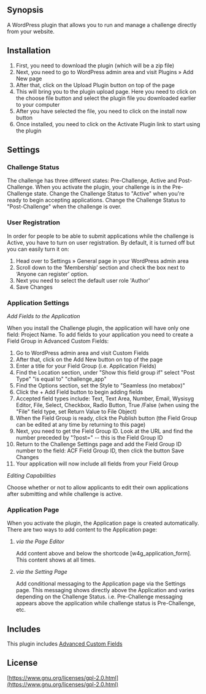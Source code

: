## Synopsis

A WordPress plugin that allows you to run and manage a challenge directly from your website.

## Installation

1. First, you need to download the plugin (which will be a zip file)
2. Next, you need to go to WordPress admin area and visit Plugins » Add New page
3. After that, click on the Upload Plugin button on top of the page
4. This will bring you to the plugin upload page. Here you need to click on the choose file button and select the plugin file you downloaded earlier to your computer
5. After you have selected the file, you need to click on the install now button
6. Once installed, you need to click on the Activate Plugin link to start using the plugin

## Settings

### Challenge Status
The challenge has three different states: Pre-Challenge, Active and Post-Challenge. When you activate the plugin, your challenge is in the Pre-Challenge state. Change the Challenge Status to "Active" when you're ready to begin accepting applications. Change the Challenge Status to "Post-Challenge" when the challenge is over.

### User Registration
In order for people to be able to submit applications while the challenge is Active, you have to turn on user registration.
By default, it is turned off but you can easily turn it on:

1. Head over to Settings » General page in your WordPress admin area
2. Scroll down to the ‘Membership’ section and check the box next to ‘Anyone can register’ option.
3. Next you need to select the default user role 'Author'
4. Save Changes

### Application Settings

*Add Fields to the Application*

When you install the Challenge plugin, the application will have only one field: Project Name. To add fields to your application you need to create a Field Group in Advanced Custom Fields:

1. Go to WordPress admin area and visit Custom Fields
2. After that, click on the Add New button on top of the page
3. Enter a title for your Field Group (i.e. Application Fields)
4. Find the Location section, under "Show this field group if" select "Post Type" "is equal to" "challenge_app"
5. Find the Options section, set the Style to "Seamless (no metabox)"
4. Click the + Add Field button to begin adding fields
4. Accepted field types include: Text, Text Area, Number, Email, Wysisyg Editor, File, Select, Checkbox, Radio Button, True /False (when using the "File" field type, set Return Value to File Object)
5. When the Field Group is ready, click the Publish button (the Field Group can be edited at any time by returning to this page)
6. Next, you need to get the Field Group ID. Look at the URL and find the number preceded by "?post=" -- this is the Field Group ID
7. Return to the Challenge Settings page and add the Field Group ID number to the field: ACF Field Group ID, then click the button Save Changes
8. Your application will now include all fields from your Field Group

*Editing Capabilities*

Choose whether or not to allow applicants to edit their own applications after submitting and while challenge is active.

### Application Page

When you activate the plugin, the Application page is created automatically. There are two ways to add content to the Application page:

1. *via the Page Editor*
   
   Add content above and below the shortcode [w4g_application_form]. This content shows at all times.
2. *via the Setting Page*
   
   Add conditional messaging to the Application page via the Settings page. This messaging shows directly above the Application and varies depending on the Challenge Status. i.e. Pre-Challenge messaging appears above the application while challenge status is Pre-Challenge, etc.

## Includes

This plugin includes [Advanced Custom Fields](https://www.advancedcustomfields.com/)

## License

[https://www.gnu.org/licenses/gpl-2.0.html](https://www.gnu.org/licenses/gpl-2.0.html)
